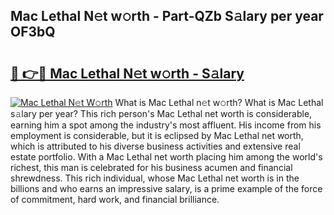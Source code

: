 ## Mac Lethal N𝚎t w𝚘rth - Part-QZb S𝚊lary per year OF3bQ

# <h2><a href="http://gc2ol6h.nevu.top/?p=Mac+Lethal">🔗 👉🔴 Mac Lethal N𝚎t w𝚘rth - S𝚊lary</a></h2>

[![Mac Lethal N𝚎t W𝚘rth](https://i.imgur.com/Oavwk0R.jpeg)](http://gc2ol6h.nevu.top/?p=Mac+Lethal)
What is Mac Lethal n𝚎t w𝚘rth? What is Mac Lethal s𝚊lary per year?
This rich person's Mac Lethal net worth is considerable, earning him a spot among the industry's most affluent. His income from his employment is considerable, but it is eclipsed by Mac Lethal net worth, which is attributed to his diverse business activities and extensive real estate portfolio. With a Mac Lethal net worth placing him among the world's richest, this man is celebrated for his business acumen and financial shrewdness. This rich individual, whose Mac Lethal net worth is in the billions and who earns an impressive salary, is a prime example of the force of commitment, hard work, and financial brilliance.
